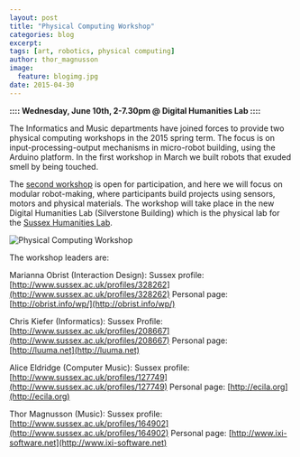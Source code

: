 ```yaml
---
layout: post
title: "Physical Computing Workshop"
categories: blog
excerpt:
tags: [art, robotics, physical computing]
author: thor_magnusson
image:
  feature: blogimg.jpg
date: 2015-04-30
---
```


**:::: Wednesday, June 10th, 2-7.30pm @ Digital Humanities Lab ::::**

The Informatics and Music departments have joined forces to provide two physical computing workshops in the 2015 spring term. The focus is on input-processing-output mechanisms in micro-robot building, using the Arduino platform. In the first workshop in March we built robots that exuded smell by being touched.

The [second workshop](https://docs.google.com/forms/d/1SC4OTupU8Yb7iRCiwDYoSQ8sxwVUQBH6gw2XiU1PdGU/viewform) is open for participation, and here we will focus on modular robot-making, where participants build projects using sensors, motors and physical materials. The workshop will take place in the new Digital Humanities Lab (Silverstone Building) which is the physical lab for the [Sussex Humanities Lab](https://humslab.wordpress.com/).


![Physical Computing Workshop]( {{site.url}}/images/physical_computing.jpg)

The workshop leaders are:

Marianna Obrist (Interaction Design):
Sussex profile: [http://www.sussex.ac.uk/profiles/328262](http://www.sussex.ac.uk/profiles/328262)
Personal page: [http://obrist.info/wp/](http://obrist.info/wp/)

Chris Kiefer (Informatics): 
Sussex Profile: [http://www.sussex.ac.uk/profiles/208667](http://www.sussex.ac.uk/profiles/208667)
Personal page: [http://luuma.net](http://luuma.net)

Alice Eldridge (Computer Music): 
Sussex profile: [http://www.sussex.ac.uk/profiles/127749](http://www.sussex.ac.uk/profiles/127749)
Personal page: [http://ecila.org](http://ecila.org)

Thor Magnusson (Music): 
Sussex profile: [http://www.sussex.ac.uk/profiles/164902](http://www.sussex.ac.uk/profiles/164902)
Personal page: [http://www.ixi-software.net](http://www.ixi-software.net)
